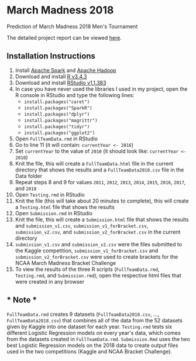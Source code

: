 # March Madness 2018
Prediction of March Madness 2018 Men's Tournament

The detailed project report can be viewed [here](http://bierman.io/report.pdf).

## Installation Instructions
1.  Install [Apache Spark](https://spark.apache.org/) and [Apache Hadoop](http://hadoop.apache.org/)
2.  Download and install [R v3.4.3](https://cran.rstudio.com)
3.  Download and install [RStudio v1.1.383](https://www.rstudio.com)
4.  In case you have never used the libraries I used in my project, open the R console in RStudio and type the following lines:
    * `install.packages("caret")`
    * `install.packages("SparkR")`
    * `install.packages("dplyr")`
    * `install.packages("magrittr")`
    * `install.packages("tidyr")`
    * `install.packages("ggplot2")`
5.  Open `FullTeamData.rmd` in RStudio
6.  Go to line 11 (it will contain: `currentYear <- 2016`)
7.  Set `currentYear` to the value of `2010` (it should look like: `currentYear <- 2010`)
8.  Knit the file, this will create a `FullTeamData.html` file in the current directory that shows the results and a `FullTeamData2010.csv` file in the Data folder
9.  Repeat steps 8 and 9 for values `2011`, `2012`, `2013`, `2014`, `2015`, `2016`, `2017`, and `2018`
10. Open `Testing.rmd` in RStudio
11. Knit the file (this will take about 20 minutes to complete), this will create a `Testing.html` file that shows the results
12. Open `Submission.rmd` in RStudio
13. Knit the file, this will create a `Submission.html` file that shows the results and `submission_v1.csv`, `submission_v1_forBracket.csv`, `submission_v2.csv`, and `submission_v2_forBracket.csv` in the current directory
14. `submission_v1.csv` and `submission_v2.csv` were the files submitted to the Kaggle competition, `submission_v1_forBracket.csv` and `submission_v2_forBracket.csv` were used to create brackets for the NCAA March Madness Bracket Challenge
15. To view the results of the three R scripts (`FullTeamData.rmd`, `Testing.rmd`, and `Submission.rmd`), open the respective html files that were created in any browser

## * Note *
`FullTeamData.rmd` creates 9 datasets (`FullTeamData2010.csv`, ..., `FullTeamData2018.csv`) that combines all of the data from the 52 datasets given by Kaggle into one dataset for each year. `Testing.rmd` tests six different Logistic Regression models on every year's data, which comes from the datasets created in `FullTeamData.rmd`. `Submission.Rmd` uses the two best Logistic Regression models on the 2018 data to create output files used in the two competitions (Kaggle and NCAA Bracket Challenge).
